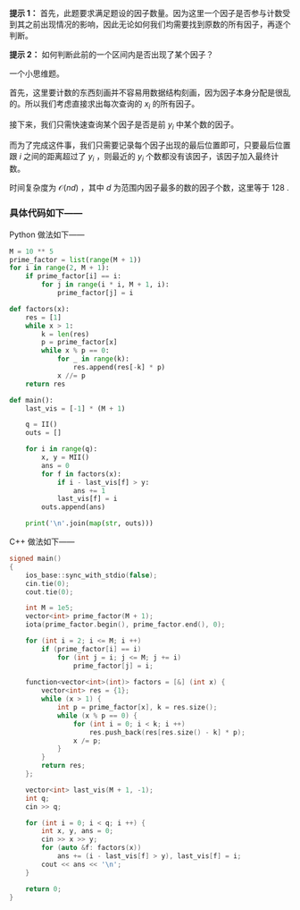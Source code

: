 **提示 1：** 首先，此题要求满足题设的因子数量。因为这里一个因子是否参与计数受到其之前出现情况的影响，因此无论如何我们均需要找到原数的所有因子，再逐个判断。

**提示 2：** 如何判断此前的一个区间内是否出现了某个因子？

一个小思维题。

首先，这里要计数的东西刻画并不容易用数据结构刻画，因为因子本身分配是很乱的。所以我们考虑直接求出每次查询的 $x_i$ 的所有因子。

接下来，我们只需快速查询某个因子是否是前 $y_i$ 中某个数的因子。

而为了完成这件事，我们只需要记录每个因子出现的最后位置即可，只要最后位置跟 $i$ 之间的距离超过了 $y_i$ ，则最近的 $y_i$ 个数都没有该因子，该因子加入最终计数。

时间复杂度为 $\mathcal{O}(nd)$ ，其中 $d$ 为范围内因子最多的数的因子个数，这里等于 $128$ .

### 具体代码如下——

Python 做法如下——

```Python []
M = 10 ** 5
prime_factor = list(range(M + 1))
for i in range(2, M + 1):
    if prime_factor[i] == i:
        for j in range(i * i, M + 1, i):
            prime_factor[j] = i

def factors(x):
    res = [1]
    while x > 1:
        k = len(res)
        p = prime_factor[x]
        while x % p == 0:
            for _ in range(k):
                res.append(res[-k] * p)
            x //= p
    return res

def main():
    last_vis = [-1] * (M + 1)

    q = II()
    outs = []

    for i in range(q):
        x, y = MII()
        ans = 0
        for f in factors(x):
            if i - last_vis[f] > y:
                ans += 1
            last_vis[f] = i
        outs.append(ans)

    print('\n'.join(map(str, outs)))
```

C++ 做法如下——

```cpp []
signed main()
{
    ios_base::sync_with_stdio(false);
    cin.tie(0);
    cout.tie(0);

    int M = 1e5;
    vector<int> prime_factor(M + 1);
    iota(prime_factor.begin(), prime_factor.end(), 0);

    for (int i = 2; i <= M; i ++)
        if (prime_factor[i] == i)
            for (int j = i; j <= M; j += i)
                prime_factor[j] = i;
    
    function<vector<int>(int)> factors = [&] (int x) {
        vector<int> res = {1};
        while (x > 1) {
            int p = prime_factor[x], k = res.size();
            while (x % p == 0) {
                for (int i = 0; i < k; i ++)
                    res.push_back(res[res.size() - k] * p);
                x /= p;
            }
        }
        return res;
    };

    vector<int> last_vis(M + 1, -1);
    int q;
    cin >> q;

    for (int i = 0; i < q; i ++) {
        int x, y, ans = 0;
        cin >> x >> y;
        for (auto &f: factors(x))
            ans += (i - last_vis[f] > y), last_vis[f] = i;
        cout << ans << '\n';
    }

    return 0;
}
```